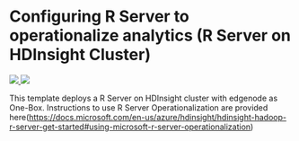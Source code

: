 # Configuring R Server to operationalize analytics (R Server on HDInsight Cluster)

<a href="https://portal.azure.com/#create/Microsoft.Template/uri/https%3A%2F%2Fraw.githubusercontent.com%2FMicrosoft%2Fmicrosoft-r%2Fmaster%2Frserver-arm-templates%2Fhdinsight%2Fazuredeploy.json" target="_blank">
    <img src="http://azuredeploy.net/deploybutton.png" />
</a>
<a href="http://armviz.io/#/?load=https%3A%2F%2Fraw.githubusercontent.com%2FMicrosoft%2Fmicrosoft-r%2Fmaster%2Frserver-arm-templates%2Fhdinsight%2Fazuredeploy.json" target="_blank">
    <img src="http://armviz.io/visualizebutton.png"/>
</a>



This template deploys a R Server on HDInsight cluster with edgenode as One-Box.
Instructions to use R Server Operationalization are provided here(https://docs.microsoft.com/en-us/azure/hdinsight/hdinsight-hadoop-r-server-get-started#using-microsoft-r-server-operationalization)